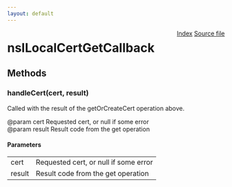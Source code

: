 ```yaml
---
layout: default
---
```

<div class='links' style='float:right'><a href="../index.html">Index</a>
<a href="http://dxr.mozilla.org/mozilla-central/source/toolkit/devtools/security/nsILocalCertService.idl">Source file</a>
</div>

# nsILocalCertGetCallback #

## Methods ##

### handleCert(cert, result) ###
  
Called with the result of the getOrCreateCert operation above.  
  
@param cert   Requested cert, or null if some error  
@param result Result code from the get operation  
  

#### Parameters ####

<table>

<tr>
<td>cert</td>
<td>Requested cert, or null if some error  
</td>
</tr>

<tr>
<td>result</td>
<td>Result code from the get operation  
</td>
</tr>

</table>
